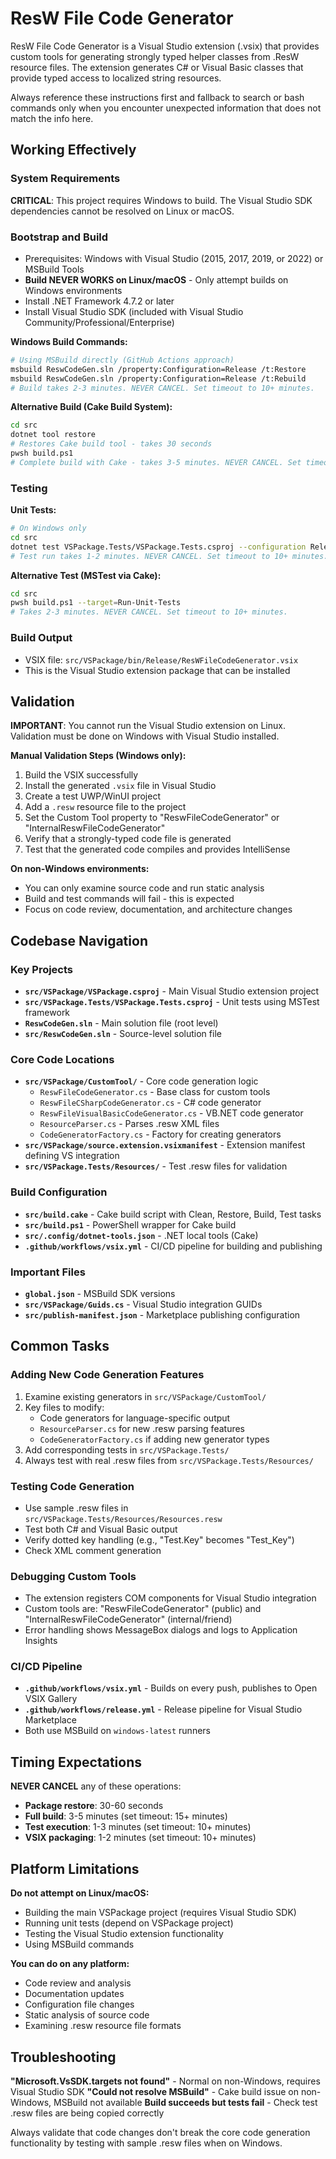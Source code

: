 # ResW File Code Generator

ResW File Code Generator is a Visual Studio extension (.vsix) that provides custom tools for generating strongly typed helper classes from .ResW resource files. The extension generates C# or Visual Basic classes that provide typed access to localized string resources.

Always reference these instructions first and fallback to search or bash commands only when you encounter unexpected information that does not match the info here.

## Working Effectively

### System Requirements
**CRITICAL**: This project requires Windows to build. The Visual Studio SDK dependencies cannot be resolved on Linux or macOS.

### Bootstrap and Build
- Prerequisites: Windows with Visual Studio (2015, 2017, 2019, or 2022) or MSBuild Tools
- **Build NEVER WORKS on Linux/macOS** - Only attempt builds on Windows environments
- Install .NET Framework 4.7.2 or later
- Install Visual Studio SDK (included with Visual Studio Community/Professional/Enterprise)

**Windows Build Commands:**
```bash
# Using MSBuild directly (GitHub Actions approach)
msbuild ReswCodeGen.sln /property:Configuration=Release /t:Restore
msbuild ReswCodeGen.sln /property:Configuration=Release /t:Rebuild
# Build takes 2-3 minutes. NEVER CANCEL. Set timeout to 10+ minutes.
```

**Alternative Build (Cake Build System):**
```bash
cd src
dotnet tool restore
# Restores Cake build tool - takes 30 seconds
pwsh build.ps1
# Complete build with Cake - takes 3-5 minutes. NEVER CANCEL. Set timeout to 15+ minutes.
```

### Testing
**Unit Tests:**
```bash
# On Windows only
cd src
dotnet test VSPackage.Tests/VSPackage.Tests.csproj --configuration Release
# Test run takes 1-2 minutes. NEVER CANCEL. Set timeout to 10+ minutes.
```

**Alternative Test (MSTest via Cake):**
```bash
cd src
pwsh build.ps1 --target=Run-Unit-Tests
# Takes 2-3 minutes. NEVER CANCEL. Set timeout to 10+ minutes.
```

### Build Output
- VSIX file: `src/VSPackage/bin/Release/ResWFileCodeGenerator.vsix`
- This is the Visual Studio extension package that can be installed

## Validation

**IMPORTANT**: You cannot run the Visual Studio extension on Linux. Validation must be done on Windows with Visual Studio installed.

**Manual Validation Steps (Windows only):**
1. Build the VSIX successfully 
2. Install the generated `.vsix` file in Visual Studio
3. Create a test UWP/WinUI project
4. Add a `.resw` resource file to the project
5. Set the Custom Tool property to "ReswFileCodeGenerator" or "InternalReswFileCodeGenerator"
6. Verify that a strongly-typed code file is generated
7. Test that the generated code compiles and provides IntelliSense

**On non-Windows environments:**
- You can only examine source code and run static analysis
- Build and test commands will fail - this is expected
- Focus on code review, documentation, and architecture changes

## Codebase Navigation

### Key Projects
- **`src/VSPackage/VSPackage.csproj`** - Main Visual Studio extension project
- **`src/VSPackage.Tests/VSPackage.Tests.csproj`** - Unit tests using MSTest framework
- **`ReswCodeGen.sln`** - Main solution file (root level)
- **`src/ReswCodeGen.sln`** - Source-level solution file

### Core Code Locations
- **`src/VSPackage/CustomTool/`** - Core code generation logic
  - `ReswFileCodeGenerator.cs` - Base class for custom tools
  - `ReswFileCSharpCodeGenerator.cs` - C# code generator
  - `ReswFileVisualBasicCodeGenerator.cs` - VB.NET code generator  
  - `ResourceParser.cs` - Parses .resw XML files
  - `CodeGeneratorFactory.cs` - Factory for creating generators
- **`src/VSPackage/source.extension.vsixmanifest`** - Extension manifest defining VS integration
- **`src/VSPackage.Tests/Resources/`** - Test .resw files for validation

### Build Configuration
- **`src/build.cake`** - Cake build script with Clean, Restore, Build, Test tasks
- **`src/build.ps1`** - PowerShell wrapper for Cake build
- **`src/.config/dotnet-tools.json`** - .NET local tools (Cake)
- **`.github/workflows/vsix.yml`** - CI/CD pipeline for building and publishing

### Important Files
- **`global.json`** - MSBuild SDK versions
- **`src/VSPackage/Guids.cs`** - Visual Studio integration GUIDs
- **`src/publish-manifest.json`** - Marketplace publishing configuration

## Common Tasks

### Adding New Code Generation Features
1. Examine existing generators in `src/VSPackage/CustomTool/`
2. Key files to modify:
   - Code generators for language-specific output
   - `ResourceParser.cs` for new .resw parsing features
   - `CodeGeneratorFactory.cs` if adding new generator types
3. Add corresponding tests in `src/VSPackage.Tests/`
4. Always test with real .resw files from `src/VSPackage.Tests/Resources/`

### Testing Code Generation
- Use sample .resw files in `src/VSPackage.Tests/Resources/Resources.resw`
- Test both C# and Visual Basic output
- Verify dotted key handling (e.g., "Test.Key" becomes "Test_Key")
- Check XML comment generation

### Debugging Custom Tools
- The extension registers COM components for Visual Studio integration
- Custom tools are: "ReswFileCodeGenerator" (public) and "InternalReswFileCodeGenerator" (internal/friend)
- Error handling shows MessageBox dialogs and logs to Application Insights

### CI/CD Pipeline
- **`.github/workflows/vsix.yml`** - Builds on every push, publishes to Open VSIX Gallery
- **`.github/workflows/release.yml`** - Release pipeline for Visual Studio Marketplace
- Both use MSBuild on `windows-latest` runners

## Timing Expectations

**NEVER CANCEL** any of these operations:
- **Package restore**: 30-60 seconds
- **Full build**: 3-5 minutes (set timeout: 15+ minutes)
- **Test execution**: 1-3 minutes (set timeout: 10+ minutes)
- **VSIX packaging**: 1-2 minutes (set timeout: 10+ minutes)

## Platform Limitations

**Do not attempt on Linux/macOS:**
- Building the main VSPackage project (requires Visual Studio SDK)
- Running unit tests (depend on VSPackage project)
- Testing the Visual Studio extension functionality
- Using MSBuild commands

**You can do on any platform:**
- Code review and analysis
- Documentation updates  
- Configuration file changes
- Static analysis of source code
- Examining .resw resource file formats

## Troubleshooting

**"Microsoft.VsSDK.targets not found"** - Normal on non-Windows, requires Visual Studio SDK
**"Could not resolve MSBuild"** - Cake build issue on non-Windows, MSBuild not available
**Build succeeds but tests fail** - Check test .resw files are being copied correctly

Always validate that code changes don't break the core code generation functionality by testing with sample .resw files when on Windows.